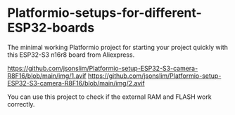 # Platformio-setups-for-different-ESP32-boards
The minimal working Platformio project for starting your project quickly with this ESP32-S3 n16r8 board from Aliexpress. 

https://github.com/jsonslim/Platformio-setup-ESP32-S3-camera-R8F16/blob/main/img/1.avif
https://github.com/jsonslim/Platformio-setup-ESP32-S3-camera-R8F16/blob/main/img/2.avif

You can use this project to check if the external RAM and FLASH work correctly. 

